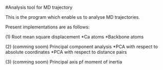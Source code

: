 #Analysis tool for MD trajectory

This is the program which enable us to analyse MD trajectories.

Present implementations are as follows:

(1) Root mean square displacement 
    *Ca atoms
    *Backbone atoms 

(2) (comming soom) Principal component analysis 
    *PCA with respect to absolute coordinates
    *PCA with respect to distance pairs

(3) (comming soom) Principal axis pf moment of inertia
